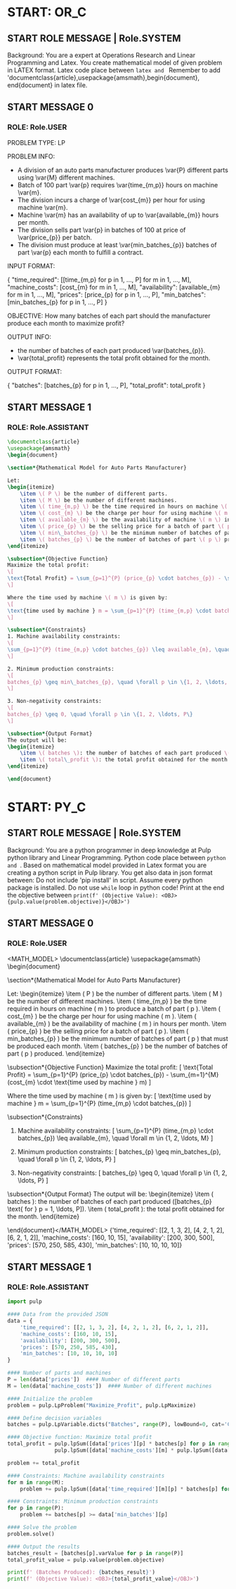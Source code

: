 # START: OR_C 
## START ROLE MESSAGE | Role.SYSTEM 
Background: You are a expert at Operations Research and Linear Programming and Latex. You create mathematical model of given problem in LATEX format. Latex code place between ```latex and ``` Remember to add 'documentclass{article},usepackage{amsmath},begin{document}, end{document} in latex file. 
## START MESSAGE 0 
### ROLE: Role.USER
<DESCRIPTION>
PROBLEM TYPE: LP

PROBLEM INFO:

- A division of an auto parts manufacturer produces \var{P} different parts using \var{M} different machines.
- Batch of 100 part \var{p} requires \var{time_{m,p}} hours on machine \var{m}.
- The division incurs a charge of \var{cost_{m}} per hour for using machine \var{m}.
- Machine \var{m} has an availability of up to \var{available_{m}} hours per month.
- The division sells part \var{p} in batches of 100 at price of \var{price_{p}} per batch.
- The division must produce at least \var{min_batches_{p}} batches of part \var{p} each month to fulfill a contract.

INPUT FORMAT: 

{
    "time_required": [[time_{m,p} for p in 1, ..., P] for m in 1, ..., M],
    "machine_costs": [cost_{m} for m in 1, ..., M],
    "availability": [available_{m} for m in 1, ..., M],
    "prices": [price_{p} for p in 1, ..., P],
    "min_batches": [min_batches_{p} for p in 1, ..., P]
}

OBJECTIVE: How many batches of each part should the manufacturer produce each month to maximize profit?

OUTPUT INFO:

- the number of batches of each part produced \var{batches_{p}}.
- \var{total_profit} represents the total profit obtained for the month.

OUTPUT FORMAT:

{
    "batches": [batches_{p} for p in 1, ..., P],
    "total_profit": total_profit
}
</DESCRIPTION>


## START MESSAGE 1 
### ROLE: Role.ASSISTANT
```latex
\documentclass{article}
\usepackage{amsmath}
\begin{document}

\section*{Mathematical Model for Auto Parts Manufacturer}

Let:
\begin{itemize}
    \item \( P \) be the number of different parts.
    \item \( M \) be the number of different machines.
    \item \( time_{m,p} \) be the time required in hours on machine \( m \) to produce a batch of part \( p \).
    \item \( cost_{m} \) be the charge per hour for using machine \( m \).
    \item \( available_{m} \) be the availability of machine \( m \) in hours per month.
    \item \( price_{p} \) be the selling price for a batch of part \( p \).
    \item \( min\_batches_{p} \) be the minimum number of batches of part \( p \) that must be produced each month.
    \item \( batches_{p} \) be the number of batches of part \( p \) produced.
\end{itemize}

\subsection*{Objective Function}
Maximize the total profit:
\[
\text{Total Profit} = \sum_{p=1}^{P} (price_{p} \cdot batches_{p}) - \sum_{m=1}^{M} (cost_{m} \cdot \text{time used by machine } m)
\]

Where the time used by machine \( m \) is given by:
\[
\text{time used by machine } m = \sum_{p=1}^{P} (time_{m,p} \cdot batches_{p})
\]

\subsection*{Constraints}
1. Machine availability constraints:
\[
\sum_{p=1}^{P} (time_{m,p} \cdot batches_{p}) \leq available_{m}, \quad \forall m \in \{1, 2, \ldots, M\}
\]

2. Minimum production constraints:
\[
batches_{p} \geq min\_batches_{p}, \quad \forall p \in \{1, 2, \ldots, P\}
\]

3. Non-negativity constraints:
\[
batches_{p} \geq 0, \quad \forall p \in \{1, 2, \ldots, P\}
\]

\subsection*{Output Format}
The output will be:
\begin{itemize}
    \item \( batches \): the number of batches of each part produced \([batches_{p} \text{ for } p = 1, \ldots, P]\).
    \item \( total\_profit \): the total profit obtained for the month.
\end{itemize}

\end{document}
```

# START: PY_C 
## START ROLE MESSAGE | Role.SYSTEM 
Background: You are a python programmer in deep knowledge at Pulp python library and Linear Programming. Python code place between ```python and ```. Based on mathematical model provided in Latex format you are creating a python script in Pulp library. You get also data in json format between: <DATA></DATA> Do not include 'pip install' in script. Assume every python package is installed. Do not use `while` loop in python code! Print at the end the objective between <OBJ></OBJ> `print(f' (Objective Value): <OBJ>{pulp.value(problem.objective)}</OBJ>')` 
## START MESSAGE 0 
### ROLE: Role.USER
<MATH_MODEL>
\documentclass{article}
\usepackage{amsmath}
\begin{document}

\section*{Mathematical Model for Auto Parts Manufacturer}

Let:
\begin{itemize}
    \item \( P \) be the number of different parts.
    \item \( M \) be the number of different machines.
    \item \( time_{m,p} \) be the time required in hours on machine \( m \) to produce a batch of part \( p \).
    \item \( cost_{m} \) be the charge per hour for using machine \( m \).
    \item \( available_{m} \) be the availability of machine \( m \) in hours per month.
    \item \( price_{p} \) be the selling price for a batch of part \( p \).
    \item \( min\_batches_{p} \) be the minimum number of batches of part \( p \) that must be produced each month.
    \item \( batches_{p} \) be the number of batches of part \( p \) produced.
\end{itemize}

\subsection*{Objective Function}
Maximize the total profit:
\[
\text{Total Profit} = \sum_{p=1}^{P} (price_{p} \cdot batches_{p}) - \sum_{m=1}^{M} (cost_{m} \cdot \text{time used by machine } m)
\]

Where the time used by machine \( m \) is given by:
\[
\text{time used by machine } m = \sum_{p=1}^{P} (time_{m,p} \cdot batches_{p})
\]

\subsection*{Constraints}
1. Machine availability constraints:
\[
\sum_{p=1}^{P} (time_{m,p} \cdot batches_{p}) \leq available_{m}, \quad \forall m \in \{1, 2, \ldots, M\}
\]

2. Minimum production constraints:
\[
batches_{p} \geq min\_batches_{p}, \quad \forall p \in \{1, 2, \ldots, P\}
\]

3. Non-negativity constraints:
\[
batches_{p} \geq 0, \quad \forall p \in \{1, 2, \ldots, P\}
\]

\subsection*{Output Format}
The output will be:
\begin{itemize}
    \item \( batches \): the number of batches of each part produced \([batches_{p} \text{ for } p = 1, \ldots, P]\).
    \item \( total\_profit \): the total profit obtained for the month.
\end{itemize}

\end{document}</MATH_MODEL>
<DATA>
{'time_required': [[2, 1, 3, 2], [4, 2, 1, 2], [6, 2, 1, 2]], 'machine_costs': [160, 10, 15], 'availability': [200, 300, 500], 'prices': [570, 250, 585, 430], 'min_batches': [10, 10, 10, 10]}</DATA>


## START MESSAGE 1 
### ROLE: Role.ASSISTANT
```python
import pulp

#### Data from the provided JSON
data = {
    'time_required': [[2, 1, 3, 2], [4, 2, 1, 2], [6, 2, 1, 2]], 
    'machine_costs': [160, 10, 15], 
    'availability': [200, 300, 500], 
    'prices': [570, 250, 585, 430], 
    'min_batches': [10, 10, 10, 10]
}

#### Number of parts and machines
P = len(data['prices'])  #### Number of different parts
M = len(data['machine_costs'])  #### Number of different machines

#### Initialize the problem
problem = pulp.LpProblem("Maximize_Profit", pulp.LpMaximize)

#### Define decision variables
batches = pulp.LpVariable.dicts("Batches", range(P), lowBound=0, cat='Continuous')

#### Objective function: Maximize total profit
total_profit = pulp.lpSum([data['prices'][p] * batches[p] for p in range(P)]) - \
               pulp.lpSum([data['machine_costs'][m] * pulp.lpSum([data['time_required'][m][p] * batches[p] for p in range(P)]) for m in range(M)])

problem += total_profit

#### Constraints: Machine availability constraints
for m in range(M):
    problem += pulp.lpSum([data['time_required'][m][p] * batches[p] for p in range(P)]) <= data['availability'][m]

#### Constraints: Minimum production constraints
for p in range(P):
    problem += batches[p] >= data['min_batches'][p]

#### Solve the problem
problem.solve()

#### Output the results
batches_result = [batches[p].varValue for p in range(P)]
total_profit_value = pulp.value(problem.objective)

print(f' (Batches Produced): {batches_result}')
print(f' (Objective Value): <OBJ>{total_profit_value}</OBJ>')
```


